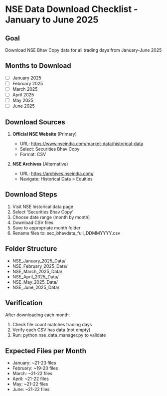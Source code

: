 # NSE Data Download Checklist - January to June 2025

## Goal
Download NSE Bhav Copy data for all trading days from January-June 2025

## Months to Download
- [ ] January 2025
- [ ] February 2025
- [ ] March 2025
- [ ] April 2025
- [ ] May 2025
- [ ] June 2025

## Download Sources
1. **Official NSE Website** (Primary)
   - URL: https://www.nseindia.com/market-data/historical-data
   - Select: Securities Bhav Copy
   - Format: CSV

2. **NSE Archives** (Alternative)
   - URL: https://archives.nseindia.com/
   - Navigate: Historical Data > Equities

## Download Steps
1. Visit NSE historical data page
2. Select 'Securities Bhav Copy'
3. Choose date range (month by month)
4. Download CSV files
5. Save to appropriate month folder
6. Rename files to: sec_bhavdata_full_DDMMYYYY.csv

## Folder Structure
- NSE_January_2025_Data/
- NSE_February_2025_Data/
- NSE_March_2025_Data/
- NSE_April_2025_Data/
- NSE_May_2025_Data/
- NSE_June_2025_Data/

## Verification
After downloading each month:
1. Check file count matches trading days
2. Verify each CSV has data (not empty)
3. Run: python nse_data_manager.py to validate

## Expected Files per Month
- January: ~21-23 files
- February: ~19-20 files
- March: ~21-22 files
- April: ~21-22 files
- May: ~21-22 files
- June: ~21-22 files
